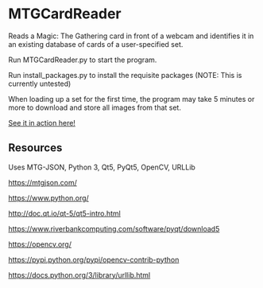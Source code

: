 # MTGCardReader

Reads a Magic: The Gathering card in front of a webcam and identifies it in an existing database of cards of a user-specified set.

Run MTGCardReader.py to start the program.

Run install_packages.py to install the requisite packages (NOTE: This is currently untested)

When loading up a set for the first time, the program may take 5 minutes or more to download and store all images from that set.

[See it in action here!](https://www.youtube.com/watch?v=KvsBkOgKNgQ)

## Resources
Uses MTG-JSON, Python 3, Qt5, PyQt5, OpenCV, URLLib

https://mtgjson.com/

https://www.python.org/

http://doc.qt.io/qt-5/qt5-intro.html

https://www.riverbankcomputing.com/software/pyqt/download5

https://opencv.org/

https://pypi.python.org/pypi/opencv-contrib-python

https://docs.python.org/3/library/urllib.html

